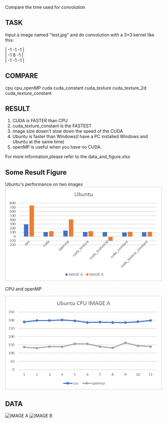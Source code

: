 Compare the time used for convolution

TASK
----
Input a image named "test.jpg" and do convolution with a 3×3 kernel like this:

| -1 -1 -1 |  
| -1  8 -1 |  
| -1 -1 -1 |

COMPARE
----
cpu
cpu_openMP
cuda
cuda_constant
cuda_texture
cuda_texture_2d
cuda_texture_constant

RESULT
---
1. CUDA is FASTER than CPU
2. cuda_texture_constant is the FASTEST
3. image size dosen't slow down the speed of the CUDA
4. Ubuntu is faster than Windows(I have a PC installed Windows and Ubuntu at the same time)
5. openMP is useful when you have no CUDA.

For more information,please refer to the data_and_figure.xlsx

Some Result Figure
---
Ubuntu's performance on two images
![Ubuntu](https://github.com/Yannnnnnnnnnnn/cpu_cuda_compare/blob/master/Ubuntu.png)

CPU and openMP

![CPU](https://github.com/Yannnnnnnnnnnn/cpu_cuda_compare/blob/master/Ubuntu%20CPU%20IMAGE%20A.png)

DATA
----
![IMAGE A](https://wallpapers.wallhaven.cc/wallpapers/full/wallhaven-94976.jpg)
![IMAGE B](https://wallpapers.wallhaven.cc/wallpapers/full/wallhaven-537962.jpg)
